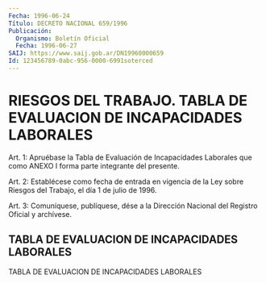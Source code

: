 ```yaml
---
Fecha: 1996-06-24
Título: DECRETO NACIONAL 659/1996
Publicación:
  Organismo: Boletín Oficial
  Fecha: 1996-06-27
SAIJ: https://www.saij.gob.ar/DN19960000659
Id: 123456789-0abc-956-0000-6991soterced
---
```

# RIESGOS DEL TRABAJO. TABLA DE EVALUACION DE INCAPACIDADES LABORALES

<a id="1"></a>
Art. 1: Apruébase la Tabla de Evaluación de Incapacidades Laborales que como ANEXO I forma parte integrante del presente.

<a id="2"></a>
Art. 2: Establécese como fecha de entrada en vigencia de la Ley sobre Riesgos del Trabajo, el día 1 de julio de 1996.

<a id="3"></a>
Art. 3: Comuníquese, publíquese, dése a la Dirección Nacional del Registro Oficial y archívese.

## TABLA DE EVALUACION DE INCAPACIDADES LABORALES

TABLA DE EVALUACION DE INCAPACIDADES LABORALES